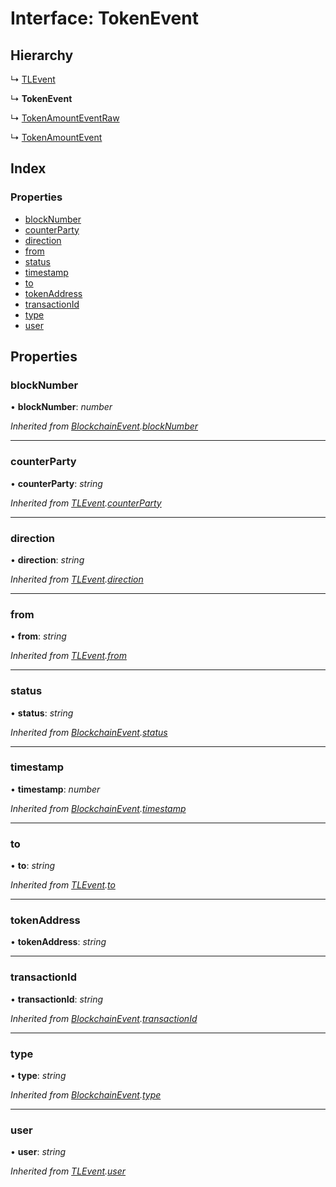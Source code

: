 # Interface: TokenEvent

## Hierarchy

↳ [TLEvent](_typings_.tlevent.md)

↳ **TokenEvent**

↳ [TokenAmountEventRaw](_typings_.tokenamounteventraw.md)

↳ [TokenAmountEvent](_typings_.tokenamountevent.md)

## Index

### Properties

- [blockNumber](_typings_.tokenevent.md#blocknumber)
- [counterParty](_typings_.tokenevent.md#counterparty)
- [direction](_typings_.tokenevent.md#direction)
- [from](_typings_.tokenevent.md#from)
- [status](_typings_.tokenevent.md#status)
- [timestamp](_typings_.tokenevent.md#timestamp)
- [to](_typings_.tokenevent.md#to)
- [tokenAddress](_typings_.tokenevent.md#tokenaddress)
- [transactionId](_typings_.tokenevent.md#transactionid)
- [type](_typings_.tokenevent.md#type)
- [user](_typings_.tokenevent.md#user)

## Properties

### blockNumber

• **blockNumber**: _number_

_Inherited from [BlockchainEvent](_typings_.blockchainevent.md).[blockNumber](_typings_.blockchainevent.md#blocknumber)_

---

### counterParty

• **counterParty**: _string_

_Inherited from [TLEvent](_typings_.tlevent.md).[counterParty](_typings_.tlevent.md#counterparty)_

---

### direction

• **direction**: _string_

_Inherited from [TLEvent](_typings_.tlevent.md).[direction](_typings_.tlevent.md#direction)_

---

### from

• **from**: _string_

_Inherited from [TLEvent](_typings_.tlevent.md).[from](_typings_.tlevent.md#from)_

---

### status

• **status**: _string_

_Inherited from [BlockchainEvent](_typings_.blockchainevent.md).[status](_typings_.blockchainevent.md#status)_

---

### timestamp

• **timestamp**: _number_

_Inherited from [BlockchainEvent](_typings_.blockchainevent.md).[timestamp](_typings_.blockchainevent.md#timestamp)_

---

### to

• **to**: _string_

_Inherited from [TLEvent](_typings_.tlevent.md).[to](_typings_.tlevent.md#to)_

---

### tokenAddress

• **tokenAddress**: _string_

---

### transactionId

• **transactionId**: _string_

_Inherited from [BlockchainEvent](_typings_.blockchainevent.md).[transactionId](_typings_.blockchainevent.md#transactionid)_

---

### type

• **type**: _string_

_Inherited from [BlockchainEvent](_typings_.blockchainevent.md).[type](_typings_.blockchainevent.md#type)_

---

### user

• **user**: _string_

_Inherited from [TLEvent](_typings_.tlevent.md).[user](_typings_.tlevent.md#user)_
